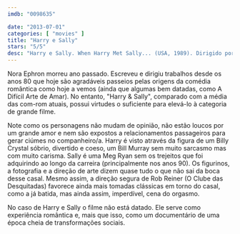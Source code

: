 ```yaml
---
imdb: "0098635"

date: "2013-07-01"
categories: [ "movies" ]
title: "Harry e Sally"
stars: "5/5"
desc: "Harry e Sally. When Harry Met Sally... (USA, 1989). Dirigido por Rob Reiner. Escrito por Nora Ephron. Com Billy Crystal, Meg Ryan, Carrie Fisher, Bruno Kirby, Steven Ford, Lisa Jane Persky, Michelle Nicastro, Gretchen Palmer, Robert Alan Beuth."
---
```

Nora Ephron morreu ano passado. Escreveu e dirigiu trabalhos desde os anos 80 que hoje são agradáveis passeios pelas origens da comédia romântica como hoje a vemos (ainda que algumas bem datadas, como A Difícil Arte de Amar). No entanto, "Harry & Sally", comparado com a média das com-rom atuais, possui virtudes o suficiente para elevá-lo à categoria de grande filme.

Note como os personagens não mudam de opinião, não estão loucos por um grande amor e nem são expostos a relacionamentos passageiros para gerar ciúmes no companheiro/a. Harry é visto através da figura de um Billy Crystal sóbrio, divertido e coeso, um Bill Murray sem muito sarcasmo mas com muito carisma. Sally é uma Meg Ryan sem os trejeitos que foi adquirindo ao longo da carreira (principalmente nos anos 90). Os figurinos, a fotografia e a direção de arte dizem quase tudo o que não sai da boca desse casal. Mesmo assim, a direção segura de Rob Reiner (O Clube das Desquitadas) favorece ainda mais tomadas clássicas em torno do casal, como a já batida, mas ainda assim, imperdível, cena do orgasmo.

No caso de Harry e Sally o filme não está datado. Ele serve como experiência romântica e, mais que isso, como um documentário de uma época cheia de transformações sociais.

